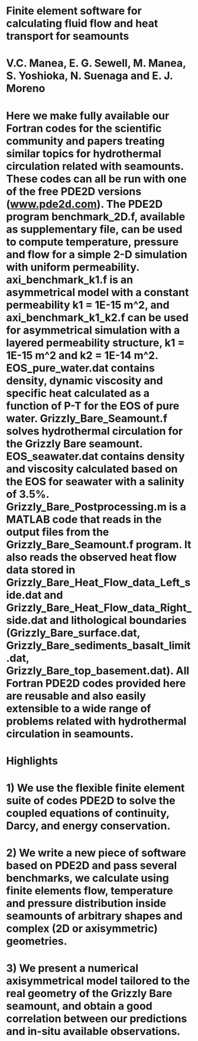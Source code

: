 # Finite element software for calculating fluid flow and heat transport for seamounts 

# V.C. Manea, E. G. Sewell, M. Manea, S. Yoshioka, N. Suenaga and E. J. Moreno


#  Here we make fully available our Fortran codes for the scientific community and papers treating similar topics for hydrothermal circulation related with seamounts. These codes can all be run with one of the free PDE2D versions (www.pde2d.com). The PDE2D program benchmark_2D.f, available as supplementary file, can be used to compute temperature, pressure and flow for a simple 2-D simulation with uniform permeability. axi_benchmark_k1.f is an asymmetrical model with a constant permeability k1 = 1E-15 m^2, and  axi_benchmark_k1_k2.f can be used for asymmetrical simulation with a layered permeability structure, k1 = 1E-15 m^2 and k2 = 1E-14 m^2. EOS_pure_water.dat contains density, dynamic viscosity and specific heat calculated as a function of P-T for the EOS of pure water. Grizzly_Bare_Seamount.f solves hydrothermal circulation for the Grizzly Bare seamount. EOS_seawater.dat contains density and viscosity calculated based on the EOS for seawater with a salinity of 3.5%. Grizzly_Bare_Postprocessing.m is a MATLAB code that reads in the output files from the Grizzly_Bare_Seamount.f program. It also reads the observed heat flow data stored in Grizzly_Bare_Heat_Flow_data_Left_side.dat and Grizzly_Bare_Heat_Flow_data_Right_side.dat and lithological boundaries (Grizzly_Bare_surface.dat, Grizzly_Bare_sediments_basalt_limit.dat, Grizzly_Bare_top_basement.dat). All Fortran PDE2D codes provided here are reusable and also easily extensible to a wide range of problems related with hydrothermal circulation in seamounts. 

# Highlights

# 1) We use the flexible finite element suite of codes PDE2D to solve the coupled equations of continuity, Darcy, and energy conservation.
# 2) We write a new piece of software based on PDE2D and pass several benchmarks, we calculate using finite elements flow, temperature and pressure distribution inside seamounts of arbitrary shapes and complex (2D or axisymmetric) geometries. 
# 3) We present a numerical axisymmetrical model tailored to the real geometry of the Grizzly Bare seamount, and obtain a good correlation between our predictions and in-situ available observations.
 


